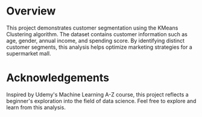 # Overview

This project demonstrates customer segmentation using the KMeans Clustering algorithm. The dataset contains customer information such as age, gender, annual income, and spending score. By identifying distinct customer segments, this analysis helps optimize marketing strategies for a supermarket mall.

# Acknowledgements

Inspired by Udemy's Machine Learning A-Z course, this project reflects a beginner's exploration into the field of data science. Feel free to explore and learn from this analysis.
